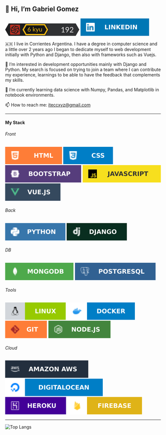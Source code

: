 ## 👋 Hi, I’m Gabriel Gomez

<img src="./micro.svg" />  [<img alt="iteccxzy | Linkedin" src="./LINKEDIN.svg"/>][linkedin]

🇦🇷 I live in Corrientes Argentina. I have a degree in computer science and a little over 2 years ago I began to dedicate myself to web development initially with Python and Django, then also with frameworks such as Vuejs. 

👀 I’m interested in development opportunities mainly with Django and Python. My search is focused on trying to join a team where I can contribute my experience, learnings to be able to have the feedback that complements my skills.

🌱 I’m currently learning data science with Numpy, Pandas, and Matplotlib in notebook environments.

📫 How to reach me: iteccxyz@gmail.com

[linkedin]:https://www.linkedin.com/in/gabriel-gomez-590b81198/

---

#### My Stack

###### Front 
<img src="./HTML.svg" /> <img src="./CSS.svg" /> <img src="./BOOTSTRAP.svg" /> <img src="./JAVASCRIPT.svg" /> <img src="./VUE.JS.svg" />
###### Back  
<img src="./PYTHON.svg" /> <img src="./DJANGO.svg" />
###### DB     
<img src="./MONGODB.svg" /> <img src="./POSTGRESQL.svg" />
###### Tools  
<img src="./LINUX.svg" /> <img src="./DOCKER.svg" /> <img src="./GIT.svg" /> <img src="./NODE.JS.svg" /> 
###### Cloud  
<img src="./AMAZON AWS.svg" /> <img src="./DIGITALOCEAN.svg" /> <img src="./HEROKU.svg" /> <img src="./FIREBASE.svg" /> 

---

![Top Langs](https://github-readme-stats.vercel.app/api/top-langs/?username=iteccxzy&theme=prussian&layout=compact)
